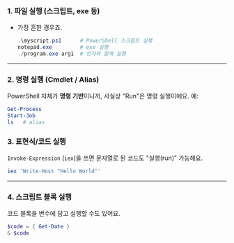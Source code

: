 


### 1. **파일 실행 (스크립트, exe 등)**

* 가장 흔한 경우죠.

  ```powershell
  .\myscript.ps1      # PowerShell 스크립트 실행
  notepad.exe         # exe 실행
  ./program.exe arg1  # 인자와 함께 실행
  ```

---

### 2. **명령 실행 (Cmdlet / Alias)**

PowerShell 자체가 **명령 기반**이니까, 사실상 "Run"은 명령 실행이에요.
예:

```powershell
Get-Process
Start-Job
ls   # alias
```



### 3. **표현식/코드 실행**
`Invoke-Expression` (`iex`)을 쓰면 문자열로 된 코드도 "실행(run)" 가능해요.

```powershell
iex 'Write-Host "Hello World"'
```

---

### 4. **스크립트 블록 실행**
코드 블록을 변수에 담고 실행할 수도 있어요.
```powershell
$code = { Get-Date }
& $code
```


